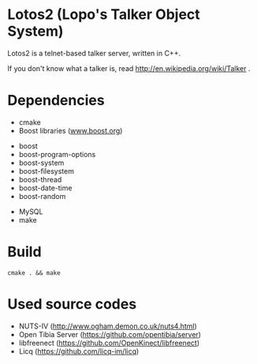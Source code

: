 Lotos2 (Lopo's Talker Object System)
====================================

Lotos2 is a telnet-based talker server, written in C++.

If you don't know what a talker is, read http://en.wikipedia.org/wiki/Talker .


Dependencies
============

* cmake
* Boost libraries (www.boost.org)
 - boost
 - boost-program-options
 - boost-system
 - boost-filesystem
 - boost-thread
 - boost-date-time
 - boost-random
* MySQL
* make


Build
=====

	cmake . && make


Used source codes
=================

- NUTS-IV (http://www.ogham.demon.co.uk/nuts4.html)
- Open Tibia Server (https://github.com/opentibia/server)
- libfreenect (https://github.com/OpenKinect/libfreenect)
- Licq (https://github.com/licq-im/licq)
